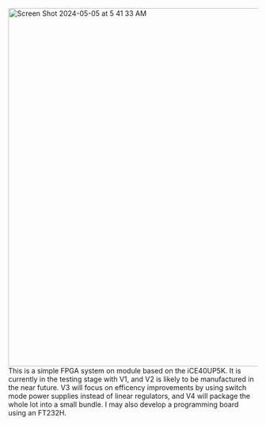 <img width="723" alt="Screen Shot 2024-05-05 at 5 41 33 AM" src="https://github.com/Tobi-McKellar/iCE40UP5k_Breakout/assets/109800333/042c7bde-29cd-44e0-8236-6d9c5dbd145a">
This is a simple FPGA system on module based on the iCE40UP5K. It is currently in the testing stage with V1, and V2 is likely to be manufactured in the near future. V3 will focus on efficency improvements by using switch mode power supplies instead of linear regulators, and V4 will package the whole lot into a small bundle.
I may also develop a programming board using an FT232H. 
